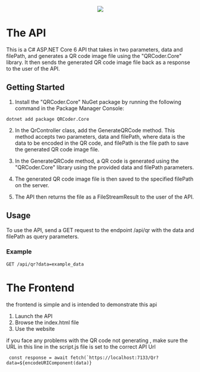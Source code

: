 <p align="center">
<img src="https://user-images.githubusercontent.com/25421570/230541973-e59fe6d4-c3a2-4bb4-865d-41d396bb77d5.png">
</p>

# The API
This is a C# ASP.NET Core 6 API that takes in two parameters, data and filePath, and generates a QR code image file using the "QRCoder.Core" library. It then sends the generated QR code image file back as a response to the user of the API.

## Getting Started
1. Install the "QRCoder.Core" NuGet package by running the following command in the Package Manager Console: 
```
dotnet add package QRCoder.Core
```
2. In the QrController class, add the GenerateQRCode method. This method accepts two parameters, data and filePath, where data is the data to be encoded in the QR code, and filePath is the file path to save the generated QR code image file.

3. In the GenerateQRCode method, a QR code is generated using the "QRCoder.Core" library using the provided data and filePath parameters.

4. The generated QR code image file is then saved to the specified filePath on the server.

5. The API then returns the file as a FileStreamResult to the user of the API.

## Usage
To use the API, send a GET request to the endpoint /api/qr with the data and filePath as query parameters.

### Example
```GET /api/qr?data=example_data```

# The Frontend

the frontend is simple and is intended to demonstrate this api
1. Launch the API 
2. Browse the index.html file
3. Use the website

if you face any problems with the QR code not generating , make sure the URL in this line in the script.js file is set to the correct API Url

``` const response = await fetch(`https://localhost:7133/Qr?data=${encodeURIComponent(data)}```
